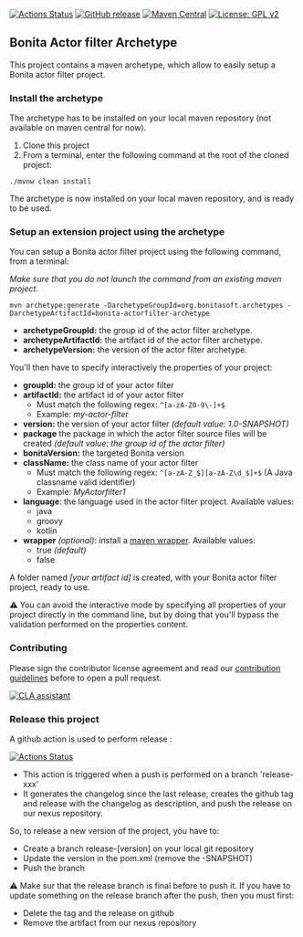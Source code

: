[![Actions Status](https://github.com/bonitasoft/bonita-actorfilter-archetype/workflows/Build/badge.svg)](https://github.com/bonitasoft/bonita-actorfilter-archetype/actions?query=workflow%3ABuild)
[![GitHub release](https://img.shields.io/github/v/release/bonitasoft/bonita-actorfilter-archetype?color=blue&label=Release&include_prereleases)](https://github.com/bonitasoft/bonita-actorfilter-archetype/releases)
[![Maven Central](https://maven-badges.herokuapp.com/maven-central/org.bonitasoft.archetypes/bonita-actorfilter-archetype/badge.svg?color=orange)](https://maven-badges.herokuapp.com/maven-central/org.bonitasoft.archetypes/bonita-actorfilter-archetype)
[![License: GPL v2](https://img.shields.io/badge/License-GPL%20v2-yellow.svg)](https://www.gnu.org/licenses/old-licenses/gpl-2.0.en.html)

## Bonita Actor filter Archetype

This project contains a maven archetype, which allow to easily setup a Bonita actor filter project.

### Install the archetype
The archetype has to be installed on your local maven repository (not available on maven central for now).

 1. Clone this project
 2. From a terminal, enter the following command at the root of the cloned project: 
```
./mvnw clean install
```

The archetype is now installed on your local maven repository, and is ready to be used.

### Setup an extension project using the archetype 

 You can setup a Bonita actor filter project using the following command, from a terminal: 
 
 _Make sure that you do not launch the command from an existing maven project._
 
```
mvn archetype:generate -DarchetypeGroupId=org.bonitasoft.archetypes -DarchetypeArtifactId=bonita-actorfilter-archetype
```

- **archetypeGroupId:** the group id of the actor filter archetype.
- **archetypeArtifactId:** the artifact id of the actor filter archetype.
- **archetypeVersion:** the version of the actor filter archetype.

You'll then have to specify interactively the properties of your project: 

- **groupId:** the group id of your actor filter
- **artifactId:** the artifact id of your actor filter
	- Must match the following regex: `^[a-zA-Z0-9\-]+$`
	- Example: _my-actor-filter_
- **version:** the version of your actor filter _(default value: 1.0-SNAPSHOT)_
- **package** the package in which the actor filter source files will be created _(default value: the group id of the actor filter)_
- **bonitaVersion:** the targeted Bonita version
- **className:** the class name of your actor filter 
    - Must match the following regex: `^[a-zA-Z_$][a-zA-Z\d_$]+$` (A Java classname valid identifier)
    - Example: _MyActorfilter1_
- **language**: the language used in the actor filter project. Available values:
    - java
    - groovy
    - kotlin
- **wrapper** _(optional)_: install a [maven wrapper](https://github.com/takari/maven-wrapper). Available values: 
    - true _(default)_
    - false

A folder named _[your artifact id]_ is created, with your Bonita actor filter project, ready to use.

⚠️ You can avoid the interactive mode by specifying all properties of your project directly in the command line, but by doing that you'll bypass the validation performed on the properties content.

### Contributing

Please sign the contributor license agreement and read our [contribution guidelines](CONTRIBUTING.md) before to open a pull request. 
 
<a href="https://cla-assistant.io/bonitasoft/bonita-actorfilter-archetype"><img src="https://cla-assistant.io/readme/badge/bonitasoft/bonita-actorfilter-archetype" alt="CLA assistant" /></a>

### Release this project

A github action is used to perform release : 

[![Actions Status](https://github.com/bonitasoft/bonita-actorfilter-archetype/workflows/Create%20release/badge.svg)](https://github.com/bonitasoft/bonita-actorfilter-archetype/actions?query=workflow%3A"Create+release")

- This action is triggered when a push is performed on a branch 'release-xxx'
- It generates the changelog since the last release, creates the github tag and release with the changelog as description, and push the release on our nexus repository. 

So, to release a new version of the project, you have to: 
- Create a branch release-[version] on your local git repository
- Update the version in the pom.xml (remove the -SNAPSHOT)
- Push the branch

⚠️ Make sur that the release branch is final before to push it. If you have to update something on the release branch after the push, then you must first:
- Delete the tag and the release on github
- Remove the artifact from our nexus repository 
